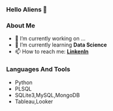 ### Hello Aliens 👋


### About Me
- 🔭 I’m currently working on ...
- 🌱 I’m currently learning **Data Science**
- 📫 How to reach me: **[LinkenIn](http://linkedin.com/in/gyanajyoti-pradhan-727527a0)**

### Languages And Tools
- Python
- PLSQL
- SQLite3,MySQL,MongoDB
- Tableau,Looker

